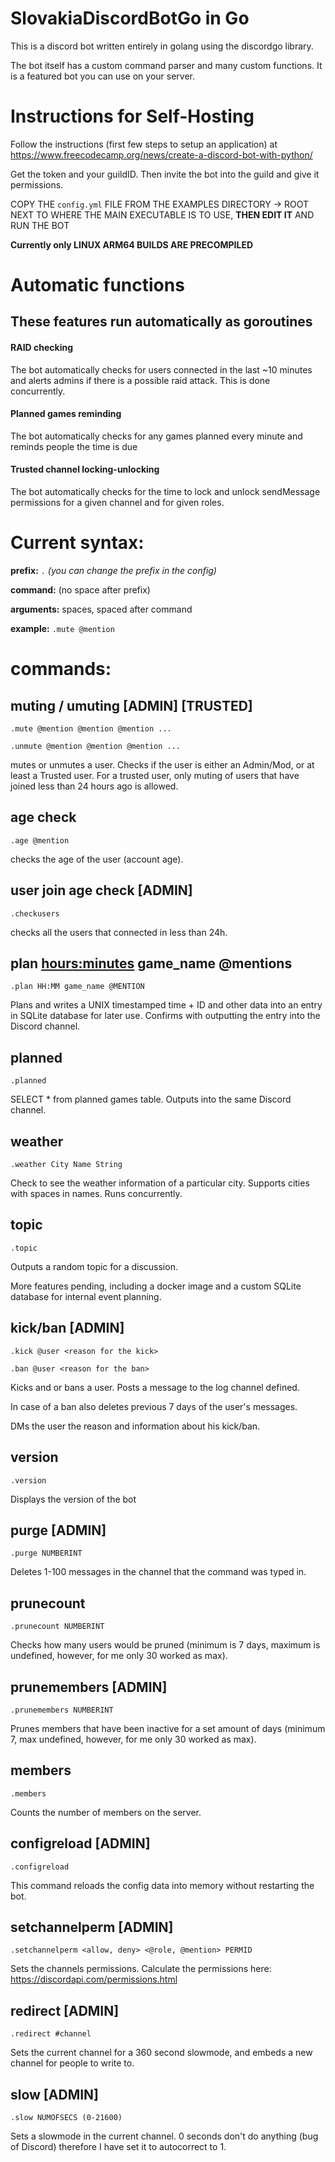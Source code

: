 # SlovakiaDiscordBotGo in Go
This is a discord bot written entirely in golang using the discordgo library. 

The bot itself has a custom command parser and many custom functions. It is a featured bot you can use on your server.

# Instructions for Self-Hosting
Follow the instructions (first few steps to setup an application) at https://www.freecodecamp.org/news/create-a-discord-bot-with-python/

Get the token and your guildID. Then invite the bot into the guild and give it permissions.

COPY THE `config.yml` FILE FROM THE EXAMPLES DIRECTORY -> ROOT NEXT TO WHERE THE MAIN EXECUTABLE IS TO USE, **THEN EDIT IT** AND RUN THE BOT

**Currently only LINUX ARM64 BUILDS ARE PRECOMPILED**

# Automatic functions
## These features run automatically as goroutines

#### RAID checking 
The bot automatically checks for users connected in the last ~10 minutes and alerts admins if there is a possible raid attack. This is done concurrently.
#### Planned games reminding
The bot automatically checks for any games planned every minute and reminds people the time is due
#### Trusted channel locking-unlocking
The bot automatically checks for the time to lock and unlock sendMessage permissions for a given channel and for given roles.

# Current syntax:

**prefix:** `.` *(you can change the prefix in the config)*

**command:** (no space after prefix)

**arguments:** spaces, spaced after command

**example:** `.mute @mention`

# commands:
## muting / umuting [ADMIN] [TRUSTED]
`.mute @mention @mention @mention ...`

`.unmute @mention @mention @mention ...`

mutes or unmutes a user. Checks if the user is either an Admin/Mod, or at least a Trusted user. For a trusted user, only muting of users that have joined less than 24 hours ago is allowed.

## age check
`.age @mention`

checks the age of the user (account age).

## user join age check [ADMIN]
`.checkusers`

checks all the users that connected in less than 24h.

## plan <hours:minutes> game_name @mentions
`.plan HH:MM game_name @MENTION`

Plans and writes a UNIX timestamped time + ID and other data into an entry in SQLite database for later use. Confirms with outputting the entry into the Discord channel.

## planned
`.planned`

SELECT * from planned games table. Outputs into the same Discord channel.

## weather
`.weather City Name String`

Check to see the weather information of a particular city. Supports cities with spaces in names. Runs concurrently.

## topic
`.topic`

Outputs a random topic for a discussion.

More features pending, including a docker image and a custom SQLite database for internal event planning.

## kick/ban [ADMIN]
`.kick @user <reason for the kick>`

`.ban @user <reason for the ban>`

Kicks and or bans a user. Posts a message to the log channel defined. 

In case of a ban also deletes previous 7 days of the user's messages.

DMs the user the reason and information about his kick/ban.

## version
`.version`

Displays the version of the bot

## purge [ADMIN]
`.purge NUMBERINT`

Deletes 1-100 messages in the channel that the command was typed in.

## prunecount
`.prunecount NUMBERINT`

Checks how many users would be pruned (minimum is 7 days, maximum is undefined, however, for me only 30 worked as max).

## prunemembers [ADMIN]
`.prunemembers NUMBERINT`

Prunes members that have been inactive for a set amount of days (minimum 7, max undefined, however, for me only 30 worked as max).

## members
`.members`

Counts the number of members on the server.

## configreload [ADMIN]
`.configreload`

This command reloads the config data into memory without restarting the bot.

## setchannelperm [ADMIN]
`.setchannelperm <allow, deny> <@role, @mention> PERMID`

Sets the channels permissions. Calculate the permissions here: https://discordapi.com/permissions.html

## redirect [ADMIN]
`.redirect #channel`

Sets the current channel for a 360 second slowmode, and embeds a new channel for people to write to.

## slow [ADMIN]
`.slow NUMOFSECS (0-21600)`

Sets a slowmode in the current channel. 0 seconds don't do anything (bug of Discord) therefore I have set it to autocorrect to 1. 
